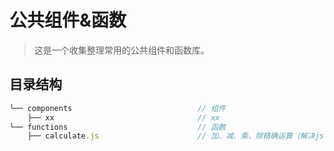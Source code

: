 # 公共组件&函数

> 这是一个收集整理常用的公共组件和函数库。

## 目录结构

```js
└── components                            // 组件
    ├── xx                                // xx
└── functions                             // 函数
    ├── calculate.js                      // 加、减、乘、除精确运算（解决js二进制精度问题）
```
